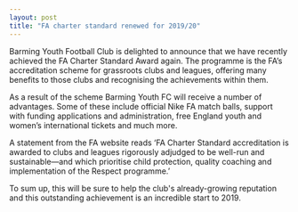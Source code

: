 ```yaml
---
layout: post
title: "FA charter standard renewed for 2019/20"
---
```

Barming Youth Football Club is delighted to announce that we have recently achieved the FA Charter Standard Award again. The programme is the FA’s accreditation scheme for grassroots clubs and leagues, offering many benefits to those clubs and recognising the achievements within them. 

As a result of the scheme Barming Youth FC will receive a number of advantages. Some of these include official Nike FA match balls, support with funding applications and administration, free England youth and women’s international tickets and much more. 

A statement from the FA website reads ‘FA Charter Standard accreditation is awarded to clubs and leagues rigorously adjudged to be well-run and sustainable&mdash;and which prioritise child protection, quality coaching and implementation of the Respect programme.’ 

To sum up, this will be sure to help the club's already-growing reputation and this outstanding achievement is an incredible start to 2019.







